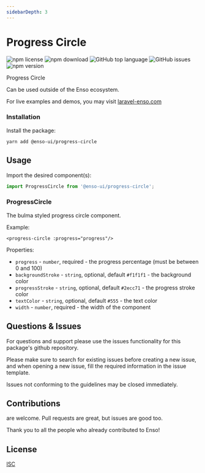 ```yaml
---
sidebarDepth: 3
---
```


# Progress Circle

![npm license](https://img.shields.io/npm/l/@enso-ui/progress-circle.svg) 
![npm download](https://img.shields.io/npm/dm/@enso-ui/progress-circle.svg) 
![GitHub top language](https://img.shields.io/github/languages/top/enso-ui/progress-circle.svg) 
![GitHub issues](https://img.shields.io/github/issues/enso-ui/progress-circle.svg) 
![npm version](https://img.shields.io/npm/v/@enso-ui/progress-circle.svg) 

Progress Circle

Can be used outside of the Enso ecosystem.

For live examples and demos, you may visit [laravel-enso.com](https://www.laravel-enso.com)

### Installation

Install the package:
```
yarn add @enso-ui/progress-circle
```

## Usage

Import the desired component(s):
```js
import ProgressCircle from '@enso-ui/progress-circle';
```

### ProgressCircle
The bulma styled progress circle component. 

Example:
```vue
<progress-circle :progress="progress"/>
```

Properties:
- `progress` - `number`, required - the progress percentage (must be between 0 and 100)
- `backgroundStroke` - `string`, optional, default `#f1f1f1` - the background color 
- `progressStroke` - `string`, optional, default `#2ecc71` - the progress stroke color
- `textColor` - `string`, optional, default `#555` - the text color
- `width` - `number`, required - the width of the component

## Questions & Issues

For questions and support please use the issues functionality
for this package's github repository.

Please make sure to search for existing issues before creating a new issue,
and when opening a new issue, fill the required information in the issue template.

Issues not conforming to the guidelines may be closed immediately.

## Contributions

are welcome. Pull requests are great, but issues are good too.

Thank you to all the people who already contributed to Enso!

## License

[ISC](https://opensource.org/licenses/ISC)
